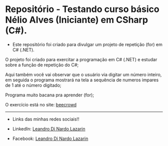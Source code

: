 # Repositório - Testando curso básico Nélio Alves (Iniciante) em CSharp (C#).

* Este repositório foi criado para divulgar um projeto de repetição (for) em C# (.NET).

O projeto foi criado para exercitar a programação em C# (.NET) e estudar sobre a função de repetição do C#; 

Aqui também você vai observar que o usuário via digitar um número inteiro, em seguida o programa mostrará na tela a sequência de numeros impares de 1 até o número digitado;

Programa muito bacana pra aprender (for);

O exercício está no site: [beecrowd](https://www.beecrowd.com.br/judge/pt)

**********************************************************************************

* Links das minhas redes sociais!!

* LinkedIn: 
[Leandro Di Nardo Lazarin](https://www.linkedin.com/in/leandro-di-nardo-lazarin-694a59236/)

* Facebook:
[Leandro Di Nardo Lazarin](https://www.facebook.com/leandro.dinardolazarin)
